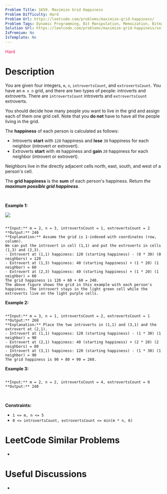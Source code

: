 ```yaml
---
Problem Title: 1659. Maximize Grid Happiness
Problem Difficulty: Hard
Problem Url: https://leetcode.com/problems/maximize-grid-happiness/
Problem Tags: Dynamic Programming, Bit Manipulation, Memoization, Bitmask
Solution Url: https://leetcode.com/problems/maximize-grid-happiness/solution/
IsPremium: No
IsTemplate: No
---
```


<span style="color: rgb(233, 30, 99);">Hard</span>

# Description

You are given four integers, `m`, `n`, `introvertsCount`, and `extrovertsCount`. You have an `m x n` grid, and there are two types of people: introverts and extroverts. There are `introvertsCount` introverts and `extrovertsCount` extroverts.


You should decide how many people you want to live in the grid and assign each of them one grid cell. Note that you **do not** have to have all the people living in the grid.


The **happiness** of each person is calculated as follows:


* Introverts **start** with `120` happiness and **lose** `30` happiness for each neighbor (introvert or extrovert).
* Extroverts **start** with `40` happiness and **gain** `20` happiness for each neighbor (introvert or extrovert).


Neighbors live in the directly adjacent cells north, east, south, and west of a person's cell.


The **grid happiness** is the **sum** of each person's happiness. Return *the **maximum possible grid happiness**.*


 


**Example 1:**


![](https://assets.leetcode.com/uploads/2020/11/05/grid_happiness.png)

```

**Input:** m = 2, n = 3, introvertsCount = 1, extrovertsCount = 2
**Output:** 240
**Explanation:** Assume the grid is 1-indexed with coordinates (row, column).
We can put the introvert in cell (1,1) and put the extroverts in cells (1,3) and (2,3).
- Introvert at (1,1) happiness: 120 (starting happiness) - (0 * 30) (0 neighbors) = 120
- Extrovert at (1,3) happiness: 40 (starting happiness) + (1 * 20) (1 neighbor) = 60
- Extrovert at (2,3) happiness: 40 (starting happiness) + (1 * 20) (1 neighbor) = 60
The grid happiness is 120 + 60 + 60 = 240.
The above figure shows the grid in this example with each person's happiness. The introvert stays in the light green cell while the extroverts live on the light purple cells.

```

**Example 2:**



```

**Input:** m = 3, n = 1, introvertsCount = 2, extrovertsCount = 1
**Output:** 260
**Explanation:** Place the two introverts in (1,1) and (3,1) and the extrovert at (2,1).
- Introvert at (1,1) happiness: 120 (starting happiness) - (1 * 30) (1 neighbor) = 90
- Extrovert at (2,1) happiness: 40 (starting happiness) + (2 * 20) (2 neighbors) = 80
- Introvert at (3,1) happiness: 120 (starting happiness) - (1 * 30) (1 neighbor) = 90
The grid happiness is 90 + 80 + 90 = 260.

```

**Example 3:**



```

**Input:** m = 2, n = 2, introvertsCount = 4, extrovertsCount = 0
**Output:** 240

```

 


**Constraints:**


* `1 <= m, n <= 5`
* `0 <= introvertsCount, extrovertsCount <= min(m * n, 6)`




# LeetCode Similar Problems

- []()

# Useful Discussions

- []()
